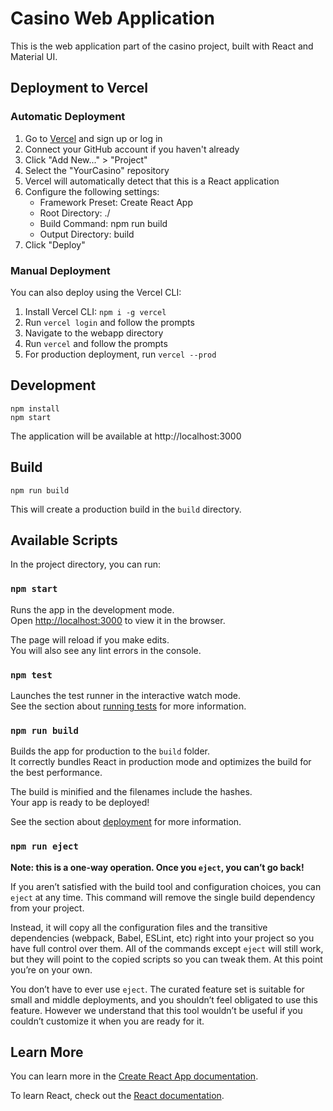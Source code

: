 # Casino Web Application

This is the web application part of the casino project, built with React and Material UI.

## Deployment to Vercel

### Automatic Deployment

1. Go to [Vercel](https://vercel.com/) and sign up or log in
2. Connect your GitHub account if you haven't already
3. Click "Add New..." > "Project"
4. Select the "YourCasino" repository
5. Vercel will automatically detect that this is a React application
6. Configure the following settings:
   - Framework Preset: Create React App
   - Root Directory: ./
   - Build Command: npm run build
   - Output Directory: build
7. Click "Deploy"

### Manual Deployment

You can also deploy using the Vercel CLI:

1. Install Vercel CLI: `npm i -g vercel`
2. Run `vercel login` and follow the prompts
3. Navigate to the webapp directory
4. Run `vercel` and follow the prompts
5. For production deployment, run `vercel --prod`

## Development

```
npm install
npm start
```

The application will be available at http://localhost:3000

## Build

```
npm run build
```

This will create a production build in the `build` directory.

## Available Scripts

In the project directory, you can run:

### `npm start`

Runs the app in the development mode.\
Open [http://localhost:3000](http://localhost:3000) to view it in the browser.

The page will reload if you make edits.\
You will also see any lint errors in the console.

### `npm test`

Launches the test runner in the interactive watch mode.\
See the section about [running tests](https://facebook.github.io/create-react-app/docs/running-tests) for more information.

### `npm run build`

Builds the app for production to the `build` folder.\
It correctly bundles React in production mode and optimizes the build for the best performance.

The build is minified and the filenames include the hashes.\
Your app is ready to be deployed!

See the section about [deployment](https://facebook.github.io/create-react-app/docs/deployment) for more information.

### `npm run eject`

**Note: this is a one-way operation. Once you `eject`, you can’t go back!**

If you aren’t satisfied with the build tool and configuration choices, you can `eject` at any time. This command will remove the single build dependency from your project.

Instead, it will copy all the configuration files and the transitive dependencies (webpack, Babel, ESLint, etc) right into your project so you have full control over them. All of the commands except `eject` will still work, but they will point to the copied scripts so you can tweak them. At this point you’re on your own.

You don’t have to ever use `eject`. The curated feature set is suitable for small and middle deployments, and you shouldn’t feel obligated to use this feature. However we understand that this tool wouldn’t be useful if you couldn’t customize it when you are ready for it.

## Learn More

You can learn more in the [Create React App documentation](https://facebook.github.io/create-react-app/docs/getting-started).

To learn React, check out the [React documentation](https://reactjs.org/).
